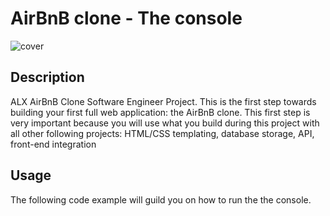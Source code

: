 # AirBnB clone - The console
 <img src="https://i.guim.co.uk/img/media/2fc3cf3efdcd35b1ac761bb4af0d209ba5d65908/9_139_3867_2320/master/3867.jpg" alt="cover" />

## Description

 ALX AirBnB Clone Software Engineer Project.
This is the first step towards building your first full web application: the AirBnB clone. This first step is very important because you will use what you build during this project with all other following projects: HTML/CSS templating, database storage, API, front-end integration

## Usage

The following code example will guild you on how to run the the console.
